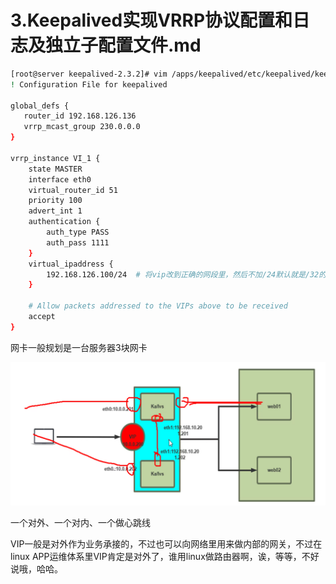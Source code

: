 # 3.Keepalived实现VRRP协议配置和日志及独立子配置文件.md



```bash
[root@server keepalived-2.3.2]# vim /apps/keepalived/etc/keepalived/keepalived.conf
! Configuration File for keepalived

global_defs {
   router_id 192.168.126.136
   vrrp_mcast_group 230.0.0.0
}

vrrp_instance VI_1 {
    state MASTER
    interface eth0
    virtual_router_id 51
    priority 100
    advert_int 1
    authentication {
        auth_type PASS
        auth_pass 1111
    }
    virtual_ipaddress {
        192.168.126.100/24  # 将vip改到正确的网段里，然后不加/24默认就是/32的。
    }

    # Allow packets addressed to the VIPs above to be received
    accept
}


```

网卡一般规划是一台服务器3块网卡

![image-20241216180145623](3.Keepalived实现VRRP协议配置和日志及独立子配置文件.assets/image-20241216180145623.png)

一个对外、一个对内、一个做心跳线

VIP一般是对外作为业务承接的，不过也可以向网络里用来做内部的网关，不过在linux APP运维体系里VIP肯定是对外了，谁用linux做路由器啊，诶，等等，不好说哦，哈哈。



